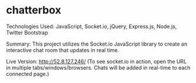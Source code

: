 # chatterbox

Technologies Used: JavaScript, Socket.io, jQuery, Express.js, Node.js, Twitter Bootstrap

Summary: This project utilizes the Socket.io JavaScript library to create an interactive chat room that updates in real time.

Live Version: http://52.8.127.246/ (To see socket.io in action, open the URL in multiple tabs/windows/browsers. Chats will be added in real-time to each connected page.)